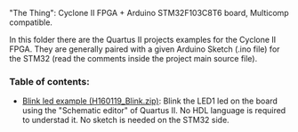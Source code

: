 

"The Thing": Cyclone II FPGA + Arduino STM32F103C8T6 board, Multicomp compatible.

In this folder there are the Quartus II projects examples for the Cyclone II FPGA. 
They are generally paired with a given Arduino Sketch (.ino file) for the STM32 (read the comments inside the project main source file).


### Table of contents:
* [Blink led example (H160119_Blink.zip)](https://github.com/SuperFabius/The-Thing-FPGA-STM32/blob/master/QuartusII%20Project/H160119_Blinks.zip):
Blink the LED1 led on the board using the "Schematic editor" of Quartus II. No HDL language is required to understad it. No sketch is needed on the STM32 side.
